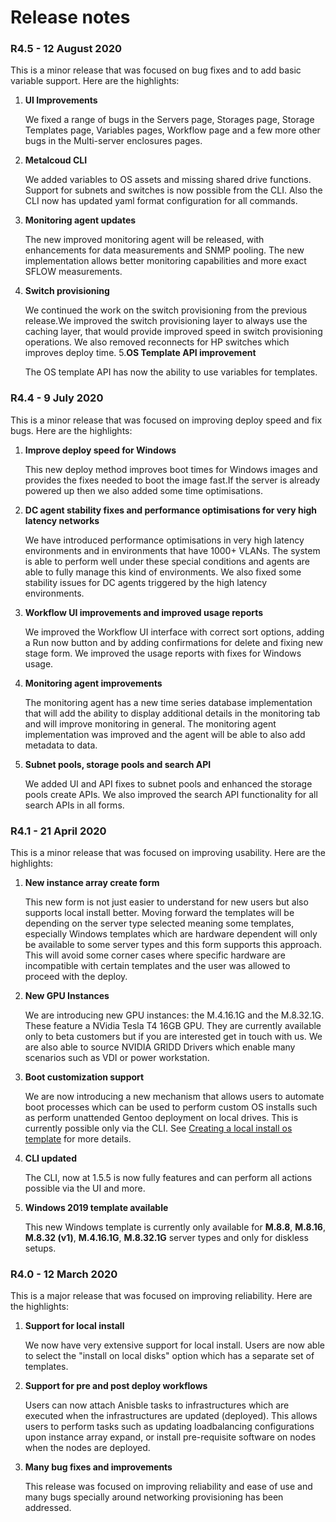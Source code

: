 # Release notes

### R4.5 - 12 August 2020
This is a minor release that was focused on bug fixes and to add basic variable support. Here are the highlights:

1. **UI Improvements**

   We fixed a range of bugs in the Servers page, Storages page, Storage Templates page, Variables pages, Workflow page 
	and a few more other bugs in the Multi-server enclosures pages. 
2. **Metalcoud CLI**

   We added variables to OS assets and missing shared drive functions. 
   Support for subnets and switches is now possible from the CLI. Also the CLI now has updated yaml format configuration for all commands.
3. **Monitoring agent updates**

   The new improved monitoring agent will be released, with enhancements for data measurements and SNMP pooling. The new implementation allows
better monitoring capabilities and more exact SFLOW measurements.
4. **Switch provisioning**

   We continued the work on the switch provisioning from the previous release.We improved the switch provisioning layer to always use the caching layer, that would provide improved speed in switch provisioning operations. We also removed reconnects for HP switches which improves deploy time.
 5.**OS Template API improvement**
 
   The OS template API has now the ability to use variables for templates.


### R4.4 - 9 July 2020
This is a minor release that was focused on improving deploy speed and fix bugs. Here are the highlights:

1. **Improve deploy speed for Windows**

   This new deploy method improves boot times for Windows images and provides the fixes needed to boot the image fast.If the server is already powered up then we also added some time optimisations.

2. **DC agent stability fixes and performance optimisations for very high latency networks**

   We have introduced performance optimisations in very high latency environments and in environments that have 1000+ VLANs. The system is able to perform well under these 
   special conditions and agents are able to fully manage this kind of environments. We also fixed some stability issues for DC agents triggered by the high latency environments.

3. **Workflow UI improvements and improved usage reports**

    We improved the Workflow UI interface with correct sort options, adding a Run now button and by adding confirmations for delete and fixing new stage form. We improved the usage reports with fixes for Windows usage.

4. **Monitoring agent improvements**

    The monitoring agent has a new time series database implementation that will add the ability to display additional details in the monitoring tab and will improve monitoring in general. The monitoring agent implementation was improved and the agent will be able to also add metadata to data. 

5. **Subnet pools, storage pools and search API**

    We added UI and API fixes to subnet pools and enhanced the storage pools create APIs. We also improved the search API functionality for all search APIs in all forms.  

### R4.1 - 21 April 2020
This is a minor release that was focused on improving usability. Here are the highlights:

1. **New instance array create form**

    This new form is not just easier to understand for new users but also supports local install better. Moving forward the templates will be depending on the server type selected meaning some templates, especially Windows templates which are hardware dependent will only be available to some server types and this form supports this approach. This will avoid some corner cases where specific hardware are incompatible with certain templates and the user was allowed to proceed with the deploy.

2. **New GPU Instances**

    We are introducing new GPU instances: the M.4.16.1G and the M.8.32.1G. These feature a NVidia Tesla T4 16GB GPU. They are currently available only to beta customers but if you are interested get in touch with us. We are also able to source NVIDIA GRIDD Drivers which enable many scenarios such as VDI or power workstation.

3. **Boot customization support**

    We are now introducing a new mechanism that allows users to automate boot processes which can be used to perform custom OS installs such as perform unattended Gentoo deployment on local drives. This is currently possible only via the CLI. See [Creating a local install os template](/advanced/creating_a_local_install_os_template) for more details.

4. **CLI updated**

    The CLI, now at 1.5.5 is now fully features and can perform all actions possible via the UI and more.

5. **Windows 2019 template available**

    This new Windows template is currently only available for **M.8.8**, **M.8.16**, **M.8.32 (v1)**, **M.4.16.1G**, **M.8.32.1G** server types and only for diskless setups.


### R4.0 - 12 March 2020

This is a major release that was focused on improving reliability. Here are the highlights:

1. **Support for local install**

    We now have very extensive support for local install. Users are now able to select the "install on local disks" option which has a separate set of templates.

2. **Support for pre and post deploy workflows**

    Users can now attach Anisble tasks to infrastructures which are executed when the infrastructures are updated (deployed). This allows users to perform tasks such as updating loadbalancing configurations upon instance array expand, or install pre-requisite software on nodes when the nodes are deployed.

3. **Many bug fixes and improvements**

    This release was focused on improving reliability and ease of use and many bugs specially around networking provisioning has been addressed.


